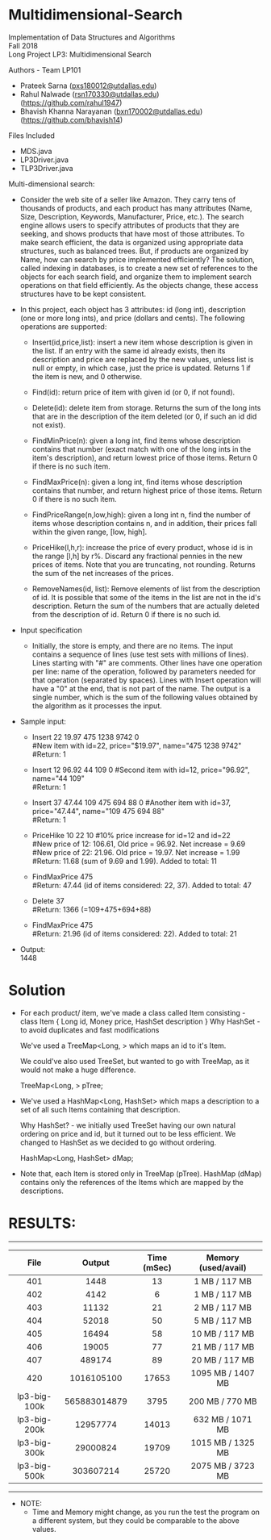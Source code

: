 # Multidimensional-Search

Implementation of Data Structures and Algorithms  
Fall 2018  
Long Project LP3: Multidimensional Search

Authors - Team LP101
- Prateek Sarna (pxs180012@utdallas.edu)
- Rahul Nalwade (rsn170330@utdallas.edu) (https://github.com/rahul1947)
- Bhavish Khanna Narayanan (bxn170002@utdallas.edu) (https://github.com/bhavish14)

Files Included
- MDS.java
- LP3Driver.java
- TLP3Driver.java

Multi-dimensional search:
- Consider the web site of a seller like Amazon.
They carry tens of thousands of products, and each product has many
attributes (Name, Size, Description, Keywords, Manufacturer, Price, etc.).
The search engine allows users to specify attributes of products that
they are seeking, and shows products that have most of those
attributes.  To make search efficient, the data is organized using
appropriate data structures, such as balanced trees.  But, if products
are organized by Name, how can search by price implemented efficiently?
The solution, called indexing in databases, is to create a new set of
references to the objects for each search field, and organize them to
implement search operations on that field efficiently.  As the objects
change, these access structures have to be kept consistent.
- In this project, each object has 3 attributes: id (long int), description
(one or more long ints), and price (dollars and cents).  The following
operations are supported: 
  -  Insert(id,price,list): insert a new item whose description is given
      in the list.  If an entry with the same id already exists, then its
      description and price are replaced by the new values, unless list
      is null or empty, in which case, just the price is updated. 
      Returns 1 if the item is new, and 0 otherwise.

  -  Find(id): return price of item with given id (or 0, if not found).

  -  Delete(id): delete item from storage.  Returns the sum of the
      long ints that are in the description of the item deleted
      (or 0, if such an id did not exist).

  -  FindMinPrice(n): given a long int, find items whose description
      contains that number (exact match with one of the long ints in the
      item's description), and return lowest price of those items.
      Return 0 if there is no such item.
      
  -  FindMaxPrice(n): given a long int, find items whose description
      contains that number, and return highest price of those items.
      Return 0 if there is no such item.

  -  FindPriceRange(n,low,high): given a long int n, find the number
      of items whose description contains n, and in addition,
      their prices fall within the given range, [low, high].

  -  PriceHike(l,h,r): increase the price of every product, whose id is 
      in the range [l,h] by r%.  Discard any fractional pennies in the new 
      prices of items.  Note that you are truncating, not rounding.
      Returns the sum of the net increases of the prices.

  -  RemoveNames(id, list): Remove elements of list from the description of id.
      It is possible that some of the items in the list are not in the
      id's description.  Return the sum of the numbers that are actually
      deleted from the description of id.  Return 0 if there is no such id.

- Input specification
  - Initially, the store is empty, and there are no items.  The input
contains a sequence of lines (use test sets with millions of lines).
Lines starting with "#" are comments.  Other lines have one operation
per line: name of the operation, followed by parameters needed for
that operation (separated by spaces).  Lines with Insert operation
will have a "0" at the end, that is not part of the name.  The output
is a single number, which is the sum of the following values obtained
by the algorithm as it processes the input.

- Sample input:
  - Insert 22 19.97 475 1238 9742 0  
#New item with id=22, price="$19.97", name="475 1238 9742"  
#Return: 1

  - Insert 12 96.92 44 109 0
#Second item with id=12, price="96.92", name="44 109"  
#Return: 1

  - Insert 37 47.44 109 475 694 88 0
#Another item with id=37, price="47.44", name="109 475 694 88"  
#Return: 1

  - PriceHike 10 22 10
#10% price increase for id=12 and id=22  
#New price of 12: 106.61, Old price = 96.92.  Net increase = 9.69  
#New price of 22: 21.96.  Old price = 19.97.  Net increase = 1.99  
#Return: 11.68  (sum of 9.69 and 1.99).  Added to total: 11

  - FindMaxPrice 475  
#Return: 47.44 (id of items considered: 22, 37).  Added to total: 47

  - Delete 37  
#Return: 1366 (=109+475+694+88)

  - FindMaxPrice 475  
#Return: 21.96 (id of items considered: 22).  Added to total: 21

- Output:  
1448

# Solution
- For each product/ item, we've made a class called Item consisting - 
   class Item { Long id, Money price, HashSet<Long> description }
   Why HashSet - to avoid duplicates and fast modifications

   We've used a TreeMap<Long, <Item>> which maps an id to it's Item.
   
   We could've also used TreeSet, but wanted to go with TreeMap, as it 
   would not make a huge difference.
   
   TreeMap<Long, <Item>> pTree;

- We've used a HashMap<Long, HashSet<Item>> which maps a description to a 
   set of all such Items containing that description. 
   
   Why HashSet? - we initially used TreeSet having our own natural ordering 
   on price and id, but it turned out to be less efficient. We changed to 
   HashSet as we decided to go without ordering. 

   HashMap<Long, HashSet<Item>> dMap;
  
-  Note that, each Item is stored only in TreeMap (pTree). HashMap (dMap)
   contains only the references of the Items which are mapped by the 
   descriptions.

# RESULTS: 

 -------------------------------------------------------------------------  
| File         | Output          |   Time (mSec)     | Memory (used/avail)|  
|:------------:|:---------------:|:-----------------:|:------------------:|  
| 401          | 1448            | 13                | 1 MB / 117 MB      |  
| 402          | 4142            | 6                 | 1 MB / 117 MB      |  
| 403          | 11132           | 21                | 2 MB / 117 MB      |  
| 404          | 52018           | 50                | 5 MB / 117 MB      |  
| 405          | 16494           | 58                | 10 MB / 117 MB     |  
| 406          | 19005           | 77                | 21 MB / 117 MB     |  
| 407          | 489174          | 89                | 20 MB / 117 MB     |  
| 420          | 1016105100      | 17653             | 1095 MB / 1407 MB  |  
| lp3-big-100k | 565883014879    | 3795              | 200 MB / 770 MB    |  
| lp3-big-200k | 12957774        | 14013             | 632 MB / 1071 MB   |  
| lp3-big-300k | 29000824        | 19709             | 1015 MB / 1325 MB  |  
| lp3-big-500k | 303607214       | 25720             | 2075 MB / 3723 MB  |  
 -------------------------------------------------------------------------  

- NOTE: 
  - Time and Memory might change, as you run the test the program on a 
  different system, but they could be comparable to the above values.
